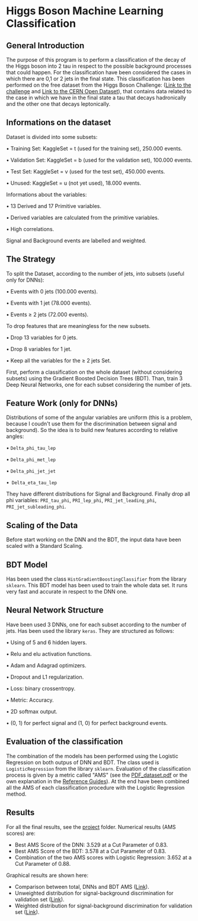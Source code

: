 # Higgs Boson Machine Learning Classification
## General Introduction
The purpose of this program is to perform a classification of the decay of the Higgs boson into 2 tau in respect to the possible background processes that could happen. For the classification have been considered the cases in which there are 0,1 or 2 jets in the final state.
This classification has been performed on the free dataset from the Higgs Boson Challenge: ([Link to the challenge](https://www.kaggle.com/c/higgs-boson/overview) and [Link to the CERN Open Dataset](http://opendata.cern.ch/record/328)), that contains data related to the case in which we have in the final state a tau that decays hadronically and the other one that decays leptonically.

## Informations on the dataset
Dataset is divided into some subsets:

• Training Set: KaggleSet = t (used for the training set), 250.000 events.

• Validation Set: KaggleSet = b (used for the validation set), 100.000 events.

• Test Set: KaggleSet = v (used for the test set), 450.000 events.

• Unused: KaggleSet = u (not yet used), 18.000 events.

Informations about the variables:

• 13 Derived and 17 Primitive variables.

• Derived variables are calculated from the primitive variables.

• High correlations.

Signal and Background events are labelled and weighted.

## The Strategy
To split the Dataset, according to the number of jets, into subsets (useful only for DNNs):

• Events with 0 jets (100.000 events).

• Events with 1 jet (78.000 events).

• Events ≥ 2 jets (72.000 events).

To drop features that are meaningless for the new subsets.

• Drop 13 variables for 0 jets.

• Drop 8 variables for 1 jet.

• Keep all the variables for the ≥ 2 jets Set.

First, perform a classification on the whole dataset (without considering subsets) using the Gradient Boosted Decision Trees (BDT).
Than, train 3 Deep Neural Networks, one for each subset considering the number of jets.

## Feature Work (only for DNNs)
Distributions of some of the angular variables are uniform (this is a problem, because I coudn't use them for the discrimination between signal and background). So the idea is to build new features according to relative angles:

• `Delta_phi_tau_lep`

• `Delta_phi_met_lep`

• `Delta_phi_jet_jet`

•` Delta_eta_tau_lep`

They have different distributions for Signal and Background. Finally drop all phi variables: `PRI_tau_phi`, `PRI_lep_phi`, `PRI_jet_leading_phi`, `PRI_jet_subleading_phi`.

## Scaling of the Data
Before start working on the DNN and the BDT, the input data have been scaled with a Standard Scaling.

## BDT Model
Has been used the class `HistGradientBoostingClassifier` from the library `sklearn`. This BDT model has been used to train the whole data set. It runs very fast and accurate in respect to the DNN one.

## Neural Network Structure
Have been used 3 DNNs, one for each subset according to the number of jets. Has been used the library `keras`. They are structured as follows:

• Using of 5 and 6 hidden layers.

• Relu and elu activation functions.

• Adam and Adagrad optimizers.

• Dropout and L1 regularization.

• Loss: binary crossentropy.

• Metric: Accuracy.

• 2D softmax output.

• (0, 1) for perfect signal and (1, 0) for perfect background events.

## Evaluation of the classification
The combination of the models has been performed using the Logistic Regression on both outpus of DNN and BDT. The class used is `LogisticRegression` from the library `sklearn`.
Evaluation of the classification process is given by a metric called "AMS" (see the 
[PDF_dataset.pdf](https://github.com/JustWhit3/Software_and_Computing_program/blob/master/Explanations/PDF_dataset.pdf) or the own explanation in the 
[Reference Guides](https://github.com/JustWhit3/Software_and_Computing_program/tree/master/Reference%20guides)). At the end have been combined all the AMS of each classification procedure with the Logistic Regression method.

## Results
For all the final results, see the [project](https://github.com/JustWhit3/Software_and_Computing_program/tree/master/Project) folder. Numerical results (AMS scores) are:
+ Best AMS Score of the DNN: 3.529 at a Cut Parameter of 0.83.
+ Best AMS Score of the BDT: 3.578 at a Cut Parameter of 0.83.
+ Combination of the two AMS scores with Logistic Regression: 3.652 at a Cut Parameter of 0.88.

Graphical results are shown here:
+ Comparison between total, DNNs and BDT AMS ([Link](https://github.com/JustWhit3/Software_and_Computing_program/blob/master/Project/s_c_final_AMS.png)).
+ Unweighted distribution for signal-background discrimination for validation set ([Link](https://github.com/JustWhit3/Software_and_Computing_program/blob/master/Project/s_c_unweighted.png)).
+ Weighted distribution for signal-background discrimination for validation set ([Link](https://github.com/JustWhit3/Software_and_Computing_program/blob/master/Project/s_c_weighted.png)).
